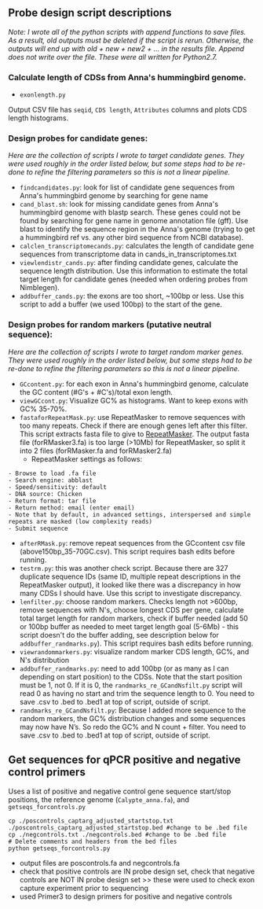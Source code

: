 ## Probe design script descriptions

*Note: I wrote all of the python scripts with append functions to save files. As a result, old outputs must be deleted if the script is rerun. Otherwise, the outputs will end up with old + new + new2 + ... in the results file. Append does not write over the file. These were all written for Python2.7.*

### Calculate length of CDSs from Anna's hummingbird genome.

- `exonlength.py`

Output CSV file has `seqid`, `CDS length`, `Attributes` columns and plots CDS length histograms.

### Design probes for candidate genes:

*Here are the collection of scripts I wrote to target candidate genes. They were used roughly in the order listed below, but some steps had to be re-done to refine the filtering parameters so this is not a linear pipeline.*

- `findcandidates.py`: look for list of candidate gene sequences from Anna's hummingbird genome by searching for gene name
- `cand_blast.sh`: look for missing candidate genes from Anna's hummingbird genome with blastp search. These genes could not be found by searching for gene name in genome annotation file (gff). Use blast to identify the sequence region in the Anna's genome (trying to get a hummingbird ref vs. any other bird sequence from NCBI database).
- `calclen_transcriptomecands.py`: calculates the length of candidate gene sequences from transcriptome data in cands_in_transcriptomes.txt
- `viewlendistr_cands.py`: after finding candidate genes, calculate the sequence length distribution. Use this information to estimate the total target length for candidate genes (needed when ordering probes from Nimblegen).
- `addbuffer_cands.py`: the exons are too short, ~100bp or less. Use this script to add a buffer (we used 100bp) to the start of the gene.

### Design probes for random markers (putative neutral sequence):

*Here are the collection of scripts I wrote to target random marker genes. They were used roughly in the order listed below, but some steps had to be re-done to refine the filtering parameters so this is not a linear pipeline.*

- `GCcontent.py`: for each exon in Anna's hummingbird genome, calculate the GC content (#G's + #C's)/total exon length.
- `viewGCcont.py`: Visualize GC% as histograms. Want to keep exons with GC% 35-70%.
- `fastaforRepeatMask.py`: use RepeatMasker to remove sequences with too many repeats. Check if there are enough genes left after this filter. This script extracts fasta file to give to [RepeatMasker](http://www.repeatmasker.org/cgi-bin/WEBRepeatMasker). The output fasta file (forRMasker3.fa) is too large (>10Mb) for RepeatMasker, so split it into 2 files (forRMasker.fa and forRMasker2.fa)
  - RepeatMasker settings as follows:
```
- Browse to load .fa file
- Search engine: abblast
- Speed/sensitivity: default
- DNA source: Chicken
- Return format: tar file
- Return method: email (enter email)
- Note that by default, in advanced settings, interspersed and simple repeats are masked (low complexity reads)
- Submit sequence
```
- `afterRMask.py`: remove repeat sequences from the GCcontent csv file (above150bp_35-70GC.csv). This script requires bash edits before running.
- `testrm.py`: this was another check script. Because there are 327 duplicate sequence IDs (same ID, multiple repeat descriptions in the RepeatMasker output), it looked like there was a discrepancy in how many CDSs I should have. Use this script to investigate discrepancy.
- `lenfilter.py`: choose random markers. Checks length not >600bp, remove sequences with N's, choose longest CDS per gene, calculate total target length for random markers, check if buffer needed (add 50 or 100bp buffer as needed to meet target length goal (5-6Mb) - this script doesn't do the buffer adding, see description below for `addbuffer_randmarks.py`). This script requires bash edits before running.
- `viewrandommarkers.py`: visualize random marker CDS length, GC%, and N's distribution
- `addbuffer_randmarks.py`: need to add 100bp (or as many as I can depending on start position) to the CDSs. Note that the start position must be 1, not 0. If it is 0, the `randmarks_re_GCandNsfilt.py` script will read 0 as having no start and trim the sequence length to 0. You need to save .csv to .bed to .bed1 at top of script, outside of script.
- `randmarks_re_GCandNsfilt.py`: Because I added more sequence to the random markers, the GC% distribution changes and some sequences may now have N’s. So redo the GC% and N count + filter. You need to save .csv to .bed to .bed1 at top of script, outside of script.

## Get sequences for qPCR positive and negative control primers
Uses a list of positive and negative control gene sequence start/stop positions, the reference genome (`Calypte_anna.fa`), and `getseqs_forcontrols.py`

```
cp ./poscontrols_captarg_adjusted_startstop.txt ./poscontrols_captarg_adjusted_startstop.bed #change to be .bed file
cp ./negcontrols.txt ./negcontrols.bed #change to be .bed file
# Delete comments and headers from the bed files
python getseqs_forcontrols.py
```

- output files are poscontrols.fa and negcontrols.fa
- check that positive controls are IN probe design set, check that negative controls are NOT IN probe design set >> these were used to check exon capture experiment prior to sequencing
- used Primer3 to design primers for positive and negative controls
